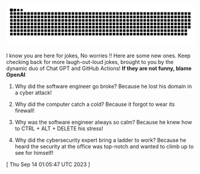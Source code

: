 <picture>
  <source media="(prefers-color-scheme: dark)" srcset="https://raw.githubusercontent.com/platane/platane/output/github-contribution-grid-snake-dark.svg">
  <source media="(prefers-color-scheme: light)" srcset="https://raw.githubusercontent.com/platane/platane/output/github-contribution-grid-snake.svg">
  <img alt="github contribution grid snake animation" src="https://raw.githubusercontent.com/platane/platane/output/github-contribution-grid-snake.svg">
</picture>


I know you are here for jokes, No worries !!
Here are some new ones. Keep checking back for more laugh-out-loud jokes, brought to you by the dynamic duo of Chat GPT and GitHub Actions! __If they are not funny, blame OpenAI__
 
1. Why did the software engineer go broke? Because he lost his domain in a cyber attack!

2. Why did the computer catch a cold? Because it forgot to wear its firewall!

3. Why was the software engineer always so calm? Because he knew how to CTRL + ALT + DELETE his stress!

4. Why did the cybersecurity expert bring a ladder to work? Because he heard the security at the office was top-notch and wanted to climb up to see for himself!
 
[ 
Thu Sep 14 01:05:47 UTC 2023
 ]
